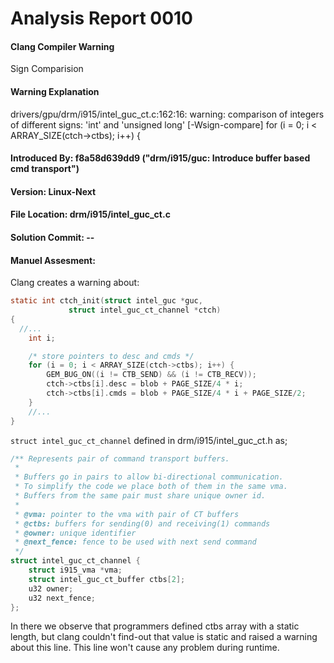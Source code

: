 # Analysis Report 0010 #  
#### Clang Compiler Warning ####  
Sign Comparision  
#### Warning Explanation ####  
drivers/gpu/drm/i915/intel_guc_ct.c:162:16: warning: comparison of integers of different signs: 'int' and 'unsigned long' [-Wsign-compare]
        for (i = 0; i < ARRAY_SIZE(ctch->ctbs); i++) {  
#### Introduced By: f8a58d639dd9 ("drm/i915/guc: Introduce buffer based cmd transport")  ####
#### Version: Linux-Next  ####
#### File Location: drm/i915/intel_guc_ct.c ####
#### Solution Commit: -- ####

#### Manuel Assesment: ####
Clang creates a warning about:
```C
static int ctch_init(struct intel_guc *guc,
		     struct intel_guc_ct_channel *ctch)
{
  //...
	int i;

	/* store pointers to desc and cmds */
	for (i = 0; i < ARRAY_SIZE(ctch->ctbs); i++) {
		GEM_BUG_ON((i != CTB_SEND) && (i != CTB_RECV));
		ctch->ctbs[i].desc = blob + PAGE_SIZE/4 * i;
		ctch->ctbs[i].cmds = blob + PAGE_SIZE/4 * i + PAGE_SIZE/2;
	}
	//...
}
```
```struct intel_guc_ct_channel``` defined in drm/i915/intel_guc_ct.h as;
```C
/** Represents pair of command transport buffers.
 *
 * Buffers go in pairs to allow bi-directional communication.
 * To simplify the code we place both of them in the same vma.
 * Buffers from the same pair must share unique owner id.
 *
 * @vma: pointer to the vma with pair of CT buffers
 * @ctbs: buffers for sending(0) and receiving(1) commands
 * @owner: unique identifier
 * @next_fence: fence to be used with next send command
 */
struct intel_guc_ct_channel {
	struct i915_vma *vma;
	struct intel_guc_ct_buffer ctbs[2];
	u32 owner;
	u32 next_fence;
};
```
In there we observe that programmers defined ctbs array with a static length, but clang couldn't find-out that value is static and raised a warning about this line. This line won't cause any problem during runtime.
